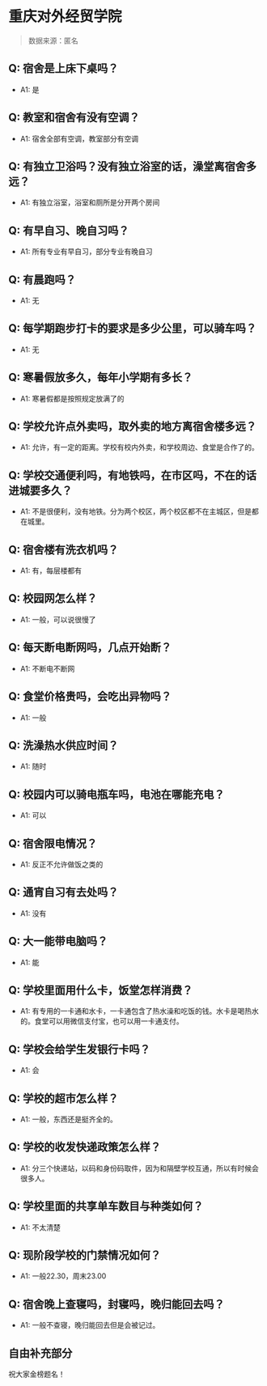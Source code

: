 # 重庆对外经贸学院

> 数据来源：匿名

## Q: 宿舍是上床下桌吗？

- A1: 是

## Q: 教室和宿舍有没有空调？

- A1: 宿舍全部有空调，教室部分有空调

## Q: 有独立卫浴吗？没有独立浴室的话，澡堂离宿舍多远？

- A1: 有独立浴室，浴室和厕所是分开两个房间

## Q: 有早自习、晚自习吗？

- A1: 所有专业有早自习，部分专业有晚自习

## Q: 有晨跑吗？

- A1: 无

## Q: 每学期跑步打卡的要求是多少公里，可以骑车吗？

- A1: 无

## Q: 寒暑假放多久，每年小学期有多长？

- A1: 寒暑假都是按照规定放满了的

## Q: 学校允许点外卖吗，取外卖的地方离宿舍楼多远？

- A1: 允许，有一定的距离。学校有校内外卖，和学校周边、食堂是合作了的。

## Q: 学校交通便利吗，有地铁吗，在市区吗，不在的话进城要多久？

- A1: 不是很便利，没有地铁。分为两个校区，两个校区都不在主城区，但是都在城里。

## Q: 宿舍楼有洗衣机吗？

- A1: 有，每层楼都有

## Q: 校园网怎么样？

- A1: 一般，可以说很慢了

## Q: 每天断电断网吗，几点开始断？

- A1: 不断电不断网

## Q: 食堂价格贵吗，会吃出异物吗？

- A1: 一般

## Q: 洗澡热水供应时间？

- A1: 随时

## Q: 校园内可以骑电瓶车吗，电池在哪能充电？

- A1: 可以

## Q: 宿舍限电情况？

- A1: 反正不允许做饭之类的

## Q: 通宵自习有去处吗？

- A1: 没有

## Q: 大一能带电脑吗？

- A1: 能

## Q: 学校里面用什么卡，饭堂怎样消费？

- A1: 有专用的一卡通和水卡，一卡通包含了热水澡和吃饭的钱。水卡是喝热水的。食堂可以用微信支付宝，也可以用一卡通支付。

## Q: 学校会给学生发银行卡吗？

- A1: 会

## Q: 学校的超市怎么样？

- A1: 一般，东西还是挺齐全的。

## Q: 学校的收发快递政策怎么样？

- A1: 分三个快递站，以码和身份码取件，因为和隔壁学校互通，所以有时候会很多人。

## Q: 学校里面的共享单车数目与种类如何？

- A1: 不太清楚

## Q: 现阶段学校的门禁情况如何？

- A1: 一般22.30，周末23.00

## Q: 宿舍晚上查寝吗，封寝吗，晚归能回去吗？

- A1: 一般不查寝，晚归能回去但是会被记过。

## 自由补充部分

祝大家金榜题名！